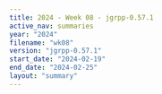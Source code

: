 ```yaml
---
title: 2024 - Week 08 - jgrpp-0.57.1
active_nav: summaries
year: "2024"
filename: "wk08"
version: "jgrpp-0.57.1"
start_date: "2024-02-19"
end_date: "2024-02-25"
layout: "summary"
---
```

